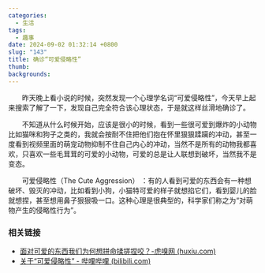 ```yaml
---
categories:
  - 生活
tags:
  - 趣事
date: 2024-09-02 01:32:14 +0800
slug: "143"
title: 确诊“可爱侵略性”
thumb: 
backgrounds:
---
```


&emsp;&emsp;昨天晚上看小说的时候，突然发现一个心理学名词“可爱侵略性”，今天早上起来搜索了解了一下，发现自己完全符合该心理状态，于是就这样丝滑地确诊了。

&emsp;&emsp;不知道从什么时候开始，应该是很小的时候，看到一些很可爱到爆炸的小动物比如猫咪和狗子之类的，我就会按耐不住把他们抱在怀里狠狠蹂躏的冲动，甚至一度看到视频里面的萌宠动物抑制不住自己内心的冲动，当然不是所有的动物我都喜欢，只喜欢一些毛茸茸的可爱的小动物，可爱的总是让人联想到破坏，当然我不是变态。

&emsp;&emsp;可爱侵略性（The Cute Aggression）  ：有的人看到可爱的东西会有一种想破坏、毁灭的冲动，比如看到小狗，小猫特可爱的样子就想掐它们，看到婴儿的脸就想捏，甚至想用鼻子狠狠吸一口。这种心理是很典型的，科学家们称之为“对萌物产生的侵略性行为”。

### 相关链接
- [面对可爱的东西我们为何想拼命揉搓捏咬？-虎嗅网 (huxiu.com)](https://m.huxiu.com/article/766539.html)
- [关于“可爱侵略性” - 哔哩哔哩 (bilibili.com)](https://www.bilibili.com/read/cv20819907/)
